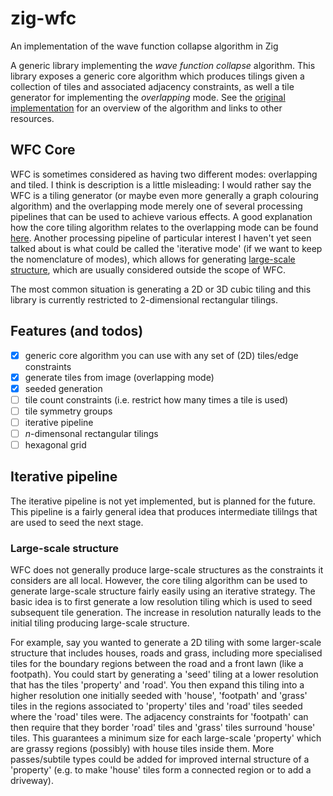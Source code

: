 # zig-wfc
An implementation of the wave function collapse algorithm in Zig

A generic library implementing the *wave function collapse* algorithm. This library exposes a generic core algorithm which produces tilings given a collection of tiles and associated adjacency constraints, as well a tile generator for implementing the _overlapping_ mode. See the [original implementation](https://github.com/mxgmn/WaveFunctionCollapse) for an overview of the algorithm and links to other resources.

## WFC Core

WFC is sometimes considered as having two different modes: overlapping and tiled. I think is description is a little misleading: I would rather say the WFC is a tiling generator (or maybe even more generally a graph colouring algorithm) and the overlapping mode merely one of several processing pipelines that can be used to achieve various effects. A good explanation how the core tiling algorithm relates to the overlapping mode can be found [here](https://www.gridbugs.org/wave-function-collapse/). Another processing pipeline of particular interest I haven't yet seen talked about is what could be called the 'iterative mode' (if we want to keep the nomenclature of modes), which allows for generating [large-scale structure](#large-scale-structure), which are usually considered outside the scope of WFC.

The most common situation is generating a 2D or 3D cubic tiling and this library is currently restricted to 2-dimensional rectangular tilings.

## Features (and todos)
  
  - [x] generic core algorithm you can use with any set of (2D) tiles/edge constraints
  - [x] generate tiles from image (overlapping mode)
  - [x] seeded generation
  - [ ] tile count constraints (i.e. restrict how many times a tile is used)
  - [ ] tile symmetry groups
  - [ ] iterative pipeline
  - [ ] _n_-dimensonal rectangular tilings
  - [ ] hexagonal grid

## Iterative pipeline

The iterative pipeline is not yet implemented, but is planned for the future. This pipeline is a fairly general idea that produces intermediate tililngs that are used to seed the next stage.

### Large-scale structure

WFC does not generally produce large-scale structures as the constraints it considers are all local. However, the core tiling algorithm can be used to generate large-scale structure fairly easily using an iterative strategy. The basic idea is to first generate a low resolution tiling which is used to seed subsequent tile generation. The increase in resolution naturally leads to the initial tiling producing large-scale structure.

For example, say you wanted to generate a 2D tiling with some larger-scale structure that includes houses, roads and grass, including more specialised tiles for the boundary regions between the road and a front lawn (like a footpath). You could start by generating a 'seed' tiling at a lower resolution that has the tiles 'property' and 'road'. You then expand this tiling into a higher resolution one initially seeded with 'house', 'footpath' and 'grass' tiles in the regions associated to 'property' tiles and 'road' tiles seeded where the 'road' tiles were. The adjacency constraints for 'footpath' can then require that they border 'road' tiles and 'grass' tiles surround 'house' tiles. This guarantees a minimum size for each large-scale 'property' which are grassy regions (possibly) with house tiles inside them. More passes/subtile types could be added for improved internal structure of a 'property' (e.g. to make 'house' tiles form a connected region or to add a driveway).
